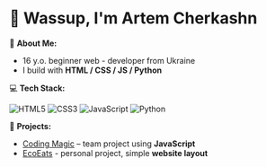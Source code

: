 # 👋 Wassup, I'm Artem Cherkashn  
  
🐳 **About Me:**  
- 16 y.o. beginner web - developer from Ukraine
- I build with **HTML / CSS / JS / Python**

💻 **Tech Stack:**  

![HTML5](https://img.shields.io/badge/html5-%23E34F26.svg?style=for-the-badge&logo=html5&logoColor=white)
![CSS3](https://img.shields.io/badge/css3-%231572B6.svg?style=for-the-badge&logo=css3&logoColor=white)
![JavaScript](https://img.shields.io/badge/javascript-%23323330.svg?style=for-the-badge&logo=javascript&logoColor=%23F7DF1E)
![Python](https://img.shields.io/badge/python-3670A0?style=for-the-badge&logo=python&logoColor=ffdd54)

📂 **Projects:**  
- [Coding Magic](https://github.com/Efenzik/coding-magic) – team project using **JavaScript** 
- [EcoEats](https://github.com/qsefxr/EcoEats) - personal project, simple **website layout**




